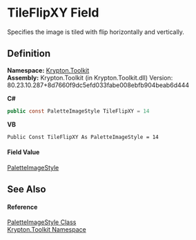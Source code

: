 # TileFlipXY Field


Specifies the image is tiled with flip horizontally and vertically.



## Definition
**Namespace:** <a href="79d2eac2-21f4-54ff-7552-b20c33c30600.md">Krypton.Toolkit</a>  
**Assembly:** Krypton.Toolkit (in Krypton.Toolkit.dll) Version: 80.23.10.287+8d7660f9dc5efd033fabe008ebfb904beab6d444

**C#**
``` C#
public const PaletteImageStyle TileFlipXY = 14
```
**VB**
``` VB
Public Const TileFlipXY As PaletteImageStyle = 14
```



#### Field Value
<a href="7d1c5117-e133-1dd6-c0fc-a31880f6b994.md">PaletteImageStyle</a>

## See Also


#### Reference
<a href="7d1c5117-e133-1dd6-c0fc-a31880f6b994.md">PaletteImageStyle Class</a>  
<a href="79d2eac2-21f4-54ff-7552-b20c33c30600.md">Krypton.Toolkit Namespace</a>  
